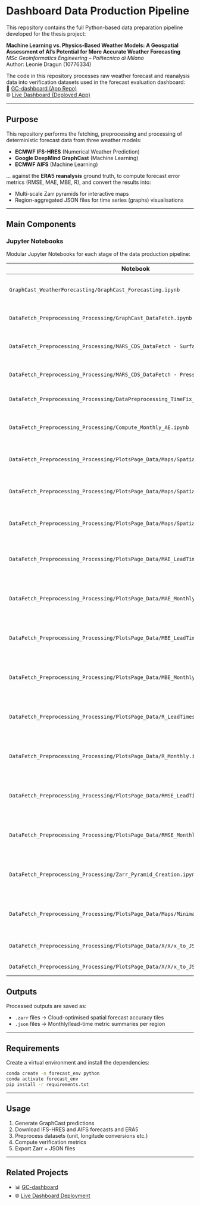 # Dashboard Data Production Pipeline

This repository contains the full Python-based data preparation pipeline developed for the thesis project:

**Machine Learning vs. Physics-Based Weather Models: A Geospatial Assessment of AI’s Potential for More Accurate Weather Forecasting**  
_MSc Geoinformatics Engineering – Politecnico di Milano_  
Author: Leonie Dragun (10776334)

The code in this repository processes raw weather forecast and reanalysis data into verification datasets used in the forecast evaluation dashboard:  
🔗 [GC-dashboard (App Repo)](https://github.com/dragun0/GC-dashboard)  
🌐 [Live Dashboard (Deployed App)](https://gc-dashboard-red.vercel.app/)

---

## Purpose

This repository performs the fetching, preprocessing and processing of deterministic forecast data from three weather models:

- **ECMWF IFS-HRES** (Numerical Weather Prediction)
- **Google DeepMind GraphCast** (Machine Learning)
- **ECMWF AIFS** (Machine Learning)

... against the **ERA5 reanalysis** ground truth, to compute forecast error metrics (RMSE, MAE, MBE, R), and convert the results into:

- Multi-scale Zarr pyramids for interactive maps
- Region-aggregated JSON files for time series (graphs) visualisations

---

## Main Components

### Jupyter Notebooks

Modular Jupyter Notebooks for each stage of the data production pipeline:

| Notebook                                                                              | Function                                                                                                                          |
| ------------------------------------------------------------------------------------- | --------------------------------------------------------------------------------------------------------------------------------- |
| `GraphCast_WeatherForecasting/GraphCast_Forecasting.ipynb`                            | Produce GraphCast forecasts using [`remote-graphcast`](https://github.com/dragun0/remote-graphcast-CDSapi-0.7.x) and upload to S3 |
| `DataFetch_Preprocessing_Processing/GraphCast_DataFetch.ipynb`                        | Download GraphCast prediction subsets from S3                                                                                     |
| `DataFetch_Preprocessing_Processing/MARS_CDS_DataFetch - Surface Variables.ipynb`     | Download IFS-HRES, AIFS surface forecasts from MARS and ERA5 from CDS                                                             |
| `DataFetch_Preprocessing_Processing/MARS_CDS_DataFetch - Pressure Variables.ipynb`    | Download pressure-level variables from MARS and CDS                                                                               |
| `DataFetch_Preprocessing_Processing/DataPreprocessing_TimeFix_LongitudeFix.ipynb`     | Apply preprocessing (temporal fixes, longitude alignment)                                                                         |
| `DataFetch_Preprocessing_Processing/Compute_Monthly_AE.ipynb`                         | Compute Absolute Error for each lead time of each month (spatial, per pixel)                                                      |
| `DataFetch_Preprocessing_Processing/PlotsPage_Data/Maps/Spatial_MAE_leadtimes.ipynb`  | Compute MAE at each lead time over all months (spatial, per pixel)                                                                |
| `DataFetch_Preprocessing_Processing/PlotsPage_Data/Maps/Spatial_MBE_leadtimes.ipynb`  | Compute MBE at each lead time over all months (spatial, per pixel)                                                                |
| `DataFetch_Preprocessing_Processing/PlotsPage_Data/Maps/Spatial_RMSE_Leadtimes.ipynb` | Compute RMSE at each lead time over all months (spatial, per pixel)                                                               |
| `DataFetch_Preprocessing_Processing/PlotsPage_Data/MAE_LeadTimes.ipynb`               | Compute MAE per region for each lead time over all months and all grid points (non-spatial)                                       |
| `DataFetch_Preprocessing_Processing/PlotsPage_Data/MAE_Monthly.ipynb`                 | Compute MAE per region for each month over all lead times and all grid points (non-spatial)                                       |
| `DataFetch_Preprocessing_Processing/PlotsPage_Data/MBE_LeadTimes.ipynb`               | Compute MBE per region for each lead time over all months and all grid points (non-spatial)                                       |
| `DataFetch_Preprocessing_Processing/PlotsPage_Data/MBE_Monthly.ipynb`                 | Compute MBE per region for each month over all lead times and all grid points (non-spatial)                                       |
| `DataFetch_Preprocessing_Processing/PlotsPage_Data/R_LeadTimes.ipynb`                 | Compute correlation (R) per region for each lead time over all months and all grid points (non-spatial)                           |
| `DataFetch_Preprocessing_Processing/PlotsPage_Data/R_Monthly.ipynb`                   | Compute correlation (R) per region for each month over all lead times and all grid points (non-spatial)                           |
| `DataFetch_Preprocessing_Processing/PlotsPage_Data/RMSE_LeadTimes.ipynb`              | Compute RMSE per region for each lead time over all months and all grid points (non-spatial)                                      |
| `DataFetch_Preprocessing_Processing/PlotsPage_Data/RMSE_Monthly.ipynb`                | Compute RMSE per region for each month over all lead times and all grid points (non-spatial)                                      |
| `DataFetch_Preprocessing_Processing/Zarr_Pyramid_Creation.ipynb`                      | Convert spatial forecast errors to multiscale Zarr pyramids (for visualisation with @carbonplan/maps)                             |
| `DataFetch_Preprocessing_Processing/PlotsPage_Data/Maps/Minimaps_Zarr_creation.ipynb` | Convert spatial forecast errors to single-scale Zarr (for visualisation with @carbonplan/minimaps)                                |
| `DataFetch_Preprocessing_Processing/PlotsPage_Data/X/X/x_to_JSON_Monthly.ipynb`       | Export non-spatial monthly metrics to JSON                                                                                        |
| `DataFetch_Preprocessing_Processing/PlotsPage_Data/X/X/x_to_JSON_LeadTime.ipynb`      | Export non-spatial lead time metrics to JSON                                                                                      |

## Outputs

Processed outputs are saved as:

- `.zarr` files → Cloud-optimised spatial forecast accuracy tiles
- `.json` files → Monthly/lead-time metric summaries per region

---

## Requirements

Create a virtual environment and install the dependencies:

```bash
conda create -n forecast_env python
conda activate forecast_env
pip install -r requirements.txt
```

---

## Usage

1. Generate GraphCast predictions
2. Download IFS-HRES and AIFS forecasts and ERA5
3. Preprocess datasets (unit, longitude conversions etc.)
4. Compute verification metrics
5. Export Zarr + JSON files

---

## Related Projects

- 📊 [GC-dashboard](https://github.com/dragun0/GC-dashboard)
- 🌐 [Live Dashboard Deployment](https://gc-dashboard-red.vercel.app/)
